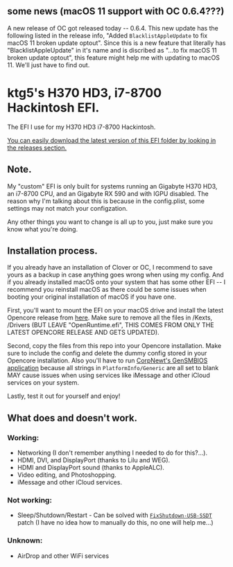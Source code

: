 ## some news (macOS 11 support with OC 0.6.4???)
A new release of OC got released today -- 0.6.4. This new update has the following listed in the release info, "Added `BlacklistAppleUpdate` to fix macOS 11 broken update optout". Since this is a new feature that literally has "BlacklistAppleUpdate" in it's name and is discribed as "...to fix macOS 11 broken update optout", this feature might help me with updating to macOS 11. We'll just have to find out.

# ktg5's H370 HD3, i7-8700 Hackintosh EFI.
The EFI I use for my H370 HD3 i7-8700 Hackintosh.

[You can easily download the latest version of this EFI folder by looking in the releases section.](https://github.com/ktg5/H370-HD3-i7-8700-Hackintosh-OC/releases)

## Note.
My "custom" EFI is only built for systems running an Gigabyte H370 HD3, an i7-8700 CPU, and an Gigabyte RX 590 and with IGPU disabled. The reason why I'm talking about this is because in the config.plist, some settings may not match your configzation.

Any other things you want to change is all up to you, just make sure you know what you're doing.

## Installation process.
If you already have an installation of Clover or OC, I recommend to save yours as a backup in case anything goes wrong when using my config. And if you already installed macOS onto your system that has some other EFI -- I recommend you reinstall macOS as there could be some issues when booting your original installation of macOS if you have one.

First, you'll want to mount the EFI on your macOS drive and install the latest Opencore release from [here](https://github.com/acidanthera/OpenCorePkg/releases). Make sure to remove all the files in /Kexts, /Drivers (BUT LEAVE "OpenRuntime.efi", THIS COMES FROM ONLY THE LATEST OPENCORE RELEASE AND GETS UPDATED).

Second, copy the files from this repo into your Opencore installation. Make sure to include the config and delete the dummy config stored in your Opencore installation. Also you'll have to run [CorpNewt's GenSMBIOS application](https://github.com/corpnewt/GenSMBIOS) because all strings in `PlatformInfo/Generic` are all set to blank MAY cause issues when using services like iMessage and other iCloud services on your system.

Lastly, test it out for yourself and enjoy!

## What does and doesn't work.
### Working:
* Networking (I don't remember anything I needed to do for this?...).
* HDMI, DVI, and DisplayPort (thanks to Lilu and WEG).
* HDMI and DisplayPort sound (thanks to AppleALC).
* Video editing, and Photoshopping.
* iMessage and other iCloud services.
### Not working:
* Sleep/Shutdown/Restart - Can be solved with [`FixShutdown-USB-SSDT`](https://github.com/dortania/OpenCore-Post-Install/blob/master/extra-files/FixShutdown-USB-SSDT.dsl) patch (I have no idea how to manually do this, no one will help me...)
### Unknown:
* AirDrop and other WiFi services
